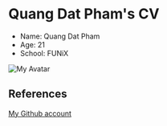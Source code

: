 # Quang Dat Pham's CV

- Name: Quang Dat Pham
- Age: 21
- School: FUNiX

![My Avatar](https://cdn.icon-icons.com/icons2/2643/PNG/512/male_boy_person_people_avatar_icon_159358.png)

## References
[My Github account](https://github.com/quangdatpham)
